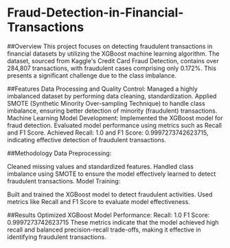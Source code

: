 # Fraud-Detection-in-Financial-Transactions

##Overview
This project focuses on detecting fraudulent transactions in financial datasets by utilizing the XGBoost machine learning algorithm. The dataset, sourced from Kaggle's Credit Card Fraud Detection, contains over 284,807 transactions, with fraudulent cases comprising only 0.172%. This presents a significant challenge due to the class imbalance.

##Features
Data Processing and Quality Control:
Managed a highly imbalanced dataset by performing data cleaning, standardization.
Applied SMOTE (Synthetic Minority Over-sampling Technique) to handle class imbalance, ensuring better detection of minority (fraudulent) transactions.
Machine Learning Model Development:
Implemented the XGBoost model for fraud detection.
Evaluated model performance using metrics such as Recall and F1 Score.
Achieved Recall: 1.0 and F1 Score: 0.9997273742623715, indicating effective detection of fraudulent transactions.


##Methodology
Data Preprocessing:

Cleaned missing values and standardized features.
Handled class imbalance using SMOTE to ensure the model effectively learned to detect fraudulent transactions.
Model Training:

Built and trained the XGBoost model to detect fraudulent activities.
Used metrics like Recall and F1 Score to evaluate model effectiveness.


##Results
Optimized XGBoost Model Performance:
Recall: 1.0
F1 Score: 0.9997273742623715
These metrics indicate that the model achieved high recall and balanced precision-recall trade-offs, making it effective in identifying fraudulent transactions.
